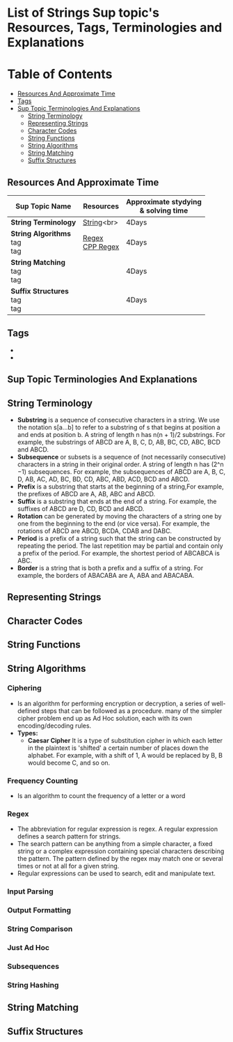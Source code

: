 # List of Strings Sup topic's Resources, Tags, Terminologies and Explanations 

Table of Contents
================= 

- [Resources And Approximate Time](#resources-and-approximate-time)
- [Tags](#tags)
- [Sup Topic Terminologies And Explanations](#sup-topic-terminologies-and-explanations)
  * [String Terminology](#string-terminology)
  * [Representing Strings](#representing-strings)
  * [Character Codes](#character-codes)
  * [String Functions](#string-functions) 
  * [String Algorithms](#string-algorithms) 
  * [String Matching](#string-matching)
  * [Suffix Structures](#suffix-structures)	
   
   

## Resources And Approximate Time

Sup Topic Name   | Resources   | Approximate stydying <br> & solving time
-------------| -------------   |-------------   
**String Terminology** |[String](https://en.wikipedia.org/wiki/String_(computer_science))<br> | 4Days
**String Algorithms**<br>tag<br>tag <br> |[Regex](http://www.vogella.com/tutorials/JavaRegularExpressions/article.html)<br>[CPP Regex](http://www.cplusplus.com/reference/regex/)<br> | 4Days
**String Matching**<br>tag<br>tag <br> |[]()<br>[]()<br> | 4Days
**Suffix Structures**<br>tag<br>tag <br> |[]()<br>[]()<br> | 4Days

## Tags
-
-

## Sup Topic Terminologies And Explanations
## String Terminology
- **Substring** is a sequence of consecutive characters in a string. We use the notation s[a...b] to refer to a substring of s that begins at position a and ends at position b. A string of length n has n(n + 1)/2 substrings. For example, the substrings of ABCD are A, B, C, D, AB, BC, CD, ABC, BCD and ABCD.
- **Subsequence** or subsets is a sequence of (not necessarily consecutive) characters in a string in their original order. A string of length n has (2^n −1) subsequences. For example, the subsequences of ABCD are A, B, C, D, AB, AC, AD, BC, BD, CD, ABC, ABD, ACD, BCD and ABCD.
- **Prefix** is a substring that starts at the beginning of a string,For example, the prefixes of ABCD are A, AB, ABC and ABCD.
- **Suffix** is a substring that ends at the end of a string. For example, the suffixes of ABCD are D, CD, BCD and ABCD.
- **Rotation** can be generated by moving the characters of a string one by one from the beginning to the end (or vice versa). For example, the rotations of ABCD are ABCD, BCDA, CDAB and DABC.
- **Period** is a prefix of a string such that the string can be constructed by repeating the period. The last repetition may be partial and contain only a prefix of the period. For example, the shortest period of ABCABCA is ABC.
- **Border** is a string that is both a prefix and a suffix of a string. For example, the borders of ABACABA are A, ABA and ABACABA.
## Representing Strings
## Character Codes
## String Functions
## String Algorithms
### Ciphering
- Is an algorithm for performing encryption or decryption, a series of well-defined steps that can be followed as a procedure. many of the simpler cipher problem end up as Ad Hoc solution, each with its own encoding/decoding rules.
- **Types:**
  *  **Caesar Cipher** It is a type of substitution cipher in which each letter in the plaintext is 'shifted' a certain number of places down the alphabet. For example, with a shift of 1, A would be replaced by B, B would become C, and so on.
### Frequency Counting
- Is an algorithm to count the frequency of a letter or a word
### Regex	
- The abbreviation for regular expression is regex. A regular expression defines a search pattern for strings.  
- The search pattern can be anything from a simple character, a fixed string or a complex expression containing special characters describing the pattern. The pattern defined by the regex may match one or several times or not at all for a given string.
- Regular expressions can be used to search, edit and manipulate text.
### Input Parsing
### Output Formatting
### String Comparison
### Just Ad Hoc
### Subsequences
### String Hashing


## String Matching
## Suffix Structures
